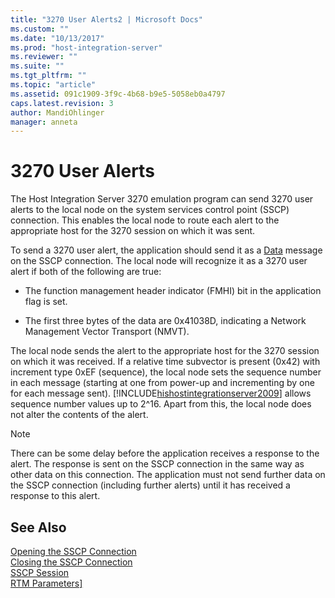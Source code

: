 ```yaml
---
title: "3270 User Alerts2 | Microsoft Docs"
ms.custom: ""
ms.date: "10/13/2017"
ms.prod: "host-integration-server"
ms.reviewer: ""
ms.suite: ""
ms.tgt_pltfrm: ""
ms.topic: "article"
ms.assetid: 091c1909-3f9c-4b68-b9e5-5058eb0a4797
caps.latest.revision: 3
author: MandiOhlinger
manager: anneta
---
```

# 3270 User Alerts
The Host Integration Server 3270 emulation program can send 3270 user alerts to the local node on the system services control point (SSCP) connection. This enables the local node to route each alert to the appropriate host for the 3270 session on which it was sent.  
  
 To send a 3270 user alert, the application should send it as a [Data](../Topic/Data2.md) message on the SSCP connection. The local node will recognize it as a 3270 user alert if both of the following are true:  
  
-   The function management header indicator (FMHI) bit in the application flag is set.  
  
-   The first three bytes of the data are 0x41038D, indicating a Network Management Vector Transport (NMVT).  
  
 The local node sends the alert to the appropriate host for the 3270 session on which it was received. If a relative time subvector is present (0x42) with increment type 0xEF (sequence), the local node sets the sequence number in each message (starting at one from power-up and incrementing by one for each message sent). [!INCLUDE[hishostintegrationserver2009](../core/includes/hishostintegrationserver2009-md.md)] allows sequence number values up to 2^16. Apart from this, the local node does not alter the contents of the alert.  
  
> [!NOTE]
>  There can be some delay before the application receives a response to the alert. The response is sent on the SSCP connection in the same way as other data on this connection. The application must not send further data on the SSCP connection (including further alerts) until it has received a response to this alert.  
  
## See Also  
 [Opening the SSCP Connection](../core/opening-the-sscp-connection.md)   
 [Closing the SSCP Connection](../core/closing-the-sscp-connection.md)   
 [SSCP Session](../core/sscp-session.md)   
 [RTM Parameters\]](../core/rtm-parameters].md)